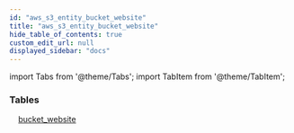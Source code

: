 ```yaml
---
id: "aws_s3_entity_bucket_website"
title: "aws_s3_entity_bucket_website"
hide_table_of_contents: true
custom_edit_url: null
displayed_sidebar: "docs"
---
```


import Tabs from '@theme/Tabs';
import TabItem from '@theme/TabItem';

<Tabs queryString="view">
  <TabItem value="components" label="Components" default>

### Tables

    [bucket_website](../../aws/tables/aws_s3_entity_bucket_website.BucketWebsite)

</TabItem>
  <TabItem value="code-examples" label="Code examples">

</TabItem>
</Tabs>
